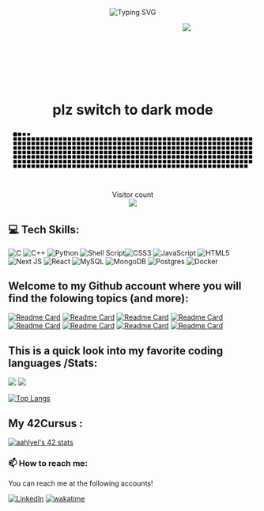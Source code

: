 <div>
<p align=center>
  <img src="https://readme-typing-svg.herokuapp.com?font=Fira+Code&pause=1000&color=86A72E&background=5E5E5E00&center=true&vCenter=true&width=300&lines=%3C%2Fahlyel-amine%3E;Welcome+to+my+profile!" alt="Typing SVG" /><br>
</p>
<img align="right" src="./ahlyelamine" width="30%" style="display:inline;">
<br>
<br>
<br>
<br>
<br>
<br>
<br>

</div>

<h1 align="center">plz switch to dark mode</h1>

<picture>
  <source media="(prefers-color-scheme: dark)" srcset="https://raw.githubusercontent.com/ahlyel-amine/ahlyel-amine/output/github-contribution-grid-snake-dark.svg">
  <img alt="github contribution grid snake animation" src="https://raw.githubusercontent.com/ahlyel-amine/ahlyel-amine/output/github-contribution-grid-snake.svg">
</picture>

<p align="center"> 
  Visitor count<br>
  <img src="https://profile-counter.glitch.me/ahlyel-amine/count.svg" />
</p>

## 💻 Tech Skills:
![C](https://img.shields.io/badge/c-%2300599C.svg?style=for-the-badge&logo=c&logoColor=white) ![C++](https://img.shields.io/badge/c++-%2300599C.svg?style=for-the-badge&logo=c%2B%2B&logoColor=white) ![Python](https://img.shields.io/badge/python-3670A0?style=for-the-badge&logo=python&logoColor=ffdd54) ![Shell Script](https://img.shields.io/badge/shell_script-%23121011.svg?style=for-the-badge&logo=gnu-bash&logoColor=white)![CSS3](https://img.shields.io/badge/css3-%231572B6.svg?style=for-the-badge&logo=css3&logoColor=white) ![JavaScript](https://img.shields.io/badge/javascript-%23323330.svg?style=for-the-badge&logo=javascript&logoColor=%23F7DF1E) ![HTML5](https://img.shields.io/badge/html5-%23E34F26.svg?style=for-the-badge&logo=html5&logoColor=white) ![Next JS](https://img.shields.io/badge/Next-black?style=for-the-badge&logo=next.js&logoColor=white) ![React](https://img.shields.io/badge/react-%2320232a.svg?style=for-the-badge&logo=react&logoColor=%2361DAFB) ![MySQL](https://img.shields.io/badge/mysql-%2300000f.svg?style=for-the-badge&logo=mysql&logoColor=white) ![MongoDB](https://img.shields.io/badge/MongoDB-%234ea94b.svg?style=for-the-badge&logo=mongodb&logoColor=white) ![Postgres](https://img.shields.io/badge/postgres-%23316192.svg?style=for-the-badge&logo=postgresql&logoColor=white) ![Docker](https://img.shields.io/badge/docker-%230db7ed.svg?style=for-the-badge&logo=docker&logoColor=white)


##
<h2> Welcome to my Github account where you will find the folowing topics (and more):</h2>
 
[![Readme Card](https://github-readme-stats.vercel.app/api/pin/?username=ahlyel-amine&repo=mini_shell&theme=gruvbox)](https://github.com/ahlyel-amine/mini_shell) [![Readme Card](https://github-readme-stats.vercel.app/api/pin/?username=ahlyel-amine&repo=minirt&theme=gruvbox)](https://github.com/ahlyel-amine/minirt) [![Readme Card](https://github-readme-stats.vercel.app/api/pin/?username=ahlyel-amine&repo=Philosophers&theme=gruvbox)](https://github.com/ahlyel-amine/Philosophers)  [![Readme Card](https://github-readme-stats.vercel.app/api/pin/?username=ahlyel-amine&repo=-LSSE-Linux-System-Security-Enhancer&theme=gruvbox)](https://github.com/ahlyel-amine/-LSSE-Linux-System-Security-Enhancer)  [![Readme Card](https://github-readme-stats.vercel.app/api/pin/?username=ahlyel-amine&repo=ft_IRC&theme=gruvbox)](https://github.com/ahlyel-amine/ft_IRC)
 [![Readme Card](https://github-readme-stats.vercel.app/api/pin/?username=ahlyel-amine&repo=python-for-data-science-pool&theme=gruvbox)](https://github.com/ahlyel-amine/python-for-data-science-pool) [![Readme Card](https://github-readme-stats.vercel.app/api/pin/?username=ahlyel-amine&repo=Push_swap&theme=gruvbox)](https://github.com/ahlyel-amine/Push_swap) [![Readme Card](https://github-readme-stats.vercel.app/api/pin/?username=ahlyel-amine&repo=netPractice&theme=gruvbox)](https://github.com/ahlyel-amine/netPractice)   

 <h2>This is a quick look into my favorite coding languages /Stats:</h2>
 <p align="left">
  <img width="43%" src="https://awesome-github-stats.azurewebsites.net/user-stats/ahlyel-amine?cardType=github&theme=gruvbox" />
  <img width="48%" src="https://github-readme-streak-stats.herokuapp.com/?user=ahlyel-amine&theme=gruvbox" />
</p>


[![Top Langs](https://github-readme-stats.vercel.app/api/top-langs/?username=ahlyel-amine&hide=Jupyter%20Notebook&layout=compact&theme=gruvbox)](https://github.com/rahulbordoloi/github-readme-stats)
  <br>
   <h2>My 42Cursus : </h2>
  
[![aahlyel's 42 stats](https://badge.mediaplus.ma/kettlebells/aahlyel)](https://github.com/oakoudad/badge42)
 <h3>📫 How to reach me:</h3>
<p>You can reach me at the following accounts!</p>

[![LinkedIn](https://img.shields.io/badge/LinkedIn-Amine%20Ahlyel-blue?style=flat&logo=linkedin)](https://www.linkedin.com/in/amine-ahlyel-b21a86198/)
[![wakatime](https://wakatime.com/badge/user/018dad55-12ef-4d7e-9280-7d4d54ff969e.svg)](https://wakatime.com/@018dad55-12ef-4d7e-9280-7d4d54ff969e)

